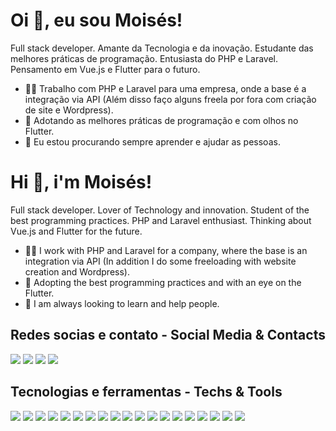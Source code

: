 
# Oi 👋, eu sou Moisés!
Full stack developer. Amante da Tecnologia e da inovação. Estudante das melhores práticas de programação. Entusiasta do PHP e Laravel. Pensamento em Vue.js e Flutter para o futuro. 

- 👩‍💻 Trabalho com PHP e Laravel para uma empresa, onde a base é a integração via API (Além disso faço alguns freela por fora com criação de site e Wordpress).
- 🌱 Adotando as melhores práticas de programação e com olhos no Flutter.
- 🤝 Eu estou procurando sempre aprender e ajudar as pessoas.

# Hi 👋, i'm Moisés!
Full stack developer. Lover of Technology and innovation. Student of the best programming practices. PHP and Laravel enthusiast. Thinking about Vue.js and Flutter for the future.

- 👩‍💻 I work with PHP and Laravel for a company, where the base is an integration via API (In addition I do some freeloading with website creation and Wordpress).
- 🌱 Adopting the best programming practices and with an eye on the Flutter. 
- 🤝 I am always looking to learn and help people.


## Redes socias e contato - Social Media & Contacts

[<img src="https://img.shields.io/badge/Instagram-E4405F?style=for-the-badge&logo=instagram&logoColor=white" />](https://www.instagram.com/moisesfausto.dev/) [<img src="https://img.shields.io/badge/LinkedIn-0077B5?style=for-the-badge&logo=linkedin&logoColor=white" />](https://www.linkedin.com/in/moiseskdean/) [<img src="https://img.shields.io/badge/Medium-12100E?style=for-the-badge&logo=medium&logoColor=white" />](https://moisesfausto.medium.com/) [<img src="https://img.shields.io/badge/Telegram-2CA5E0?style=for-the-badge&logo=telegram&logoColor=white" />](https://telegram.me/moisesfausto)

## Tecnologias e ferramentas - Techs & Tools
<img src="https://img.shields.io/badge/PHP-777BB4?style=for-the-badge&logo=php&logoColor=white
" /> <img src="https://img.shields.io/badge/Laravel-FF2D20?style=for-the-badge&logo=laravel&logoColor=white
" /> <img src="https://img.shields.io/badge/MySQL-00000F?style=for-the-badge&logo=mysql&logoColor=white
" /> <img src="https://img.shields.io/badge/JavaScript-323330?style=for-the-badge&logo=javascript&logoColor=F7DF1E
" /> <img src="https://img.shields.io/badge/HTML5-E34F26?style=for-the-badge&logo=html5&logoColor=white
" /> <img src="https://img.shields.io/badge/CSS3-1572B6?style=for-the-badge&logo=css3&logoColor=white
" /> <img src="https://img.shields.io/badge/Node.js-43853D?style=for-the-badge&logo=node.js&logoColor=white
" /> <img src="https://img.shields.io/badge/npm-CB3837?style=for-the-badge&logo=npm&logoColor=white
" /> <img src="https://img.shields.io/badge/Sass-CC6699?style=for-the-badge&logo=sass&logoColor=white
" /> <img src="https://img.shields.io/badge/Bootstrap-563D7C?style=for-the-badge&logo=bootstrap&logoColor=white
" /> <img src="https://img.shields.io/badge/jQuery-0769AD?style=for-the-badge&logo=jquery&logoColor=white
" /> <img src="https://img.shields.io/badge/Git-F05032?style=for-the-badge&logo=git&logoColor=white
" /> <img src="https://img.shields.io/badge/Postman-FF6C37?style=for-the-badge&logo=Postman&logoColor=white
" /> <img src="https://img.shields.io/badge/Windows-0078D6?style=for-the-badge&logo=windows&logoColor=white
" /> <img src="https://img.shields.io/badge/Linux-FCC624?style=for-the-badge&logo=linux&logoColor=black
" /> <img src="https://img.shields.io/badge/Ubuntu-E95420?style=for-the-badge&logo=ubuntu&logoColor=white
" /> <img src="https://img.shields.io/badge/Visual_Studio_Code-0078D4?style=for-the-badge&logo=visual%20studio%20code&logoColor=white
" /> <img src="https://img.shields.io/badge/Microsoft_Office-D83B01?style=for-the-badge&logo=microsoft-office&logoColor=white
" /> <img src="https://img.shields.io/badge/Wordpress-21759B?style=for-the-badge&logo=wordpress&logoColor=white
" />
